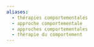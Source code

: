 ```yaml
---
aliases:
  - thérapies comportementales
  - approche comportementale
  - approches comportementales
  - thérapie du comportement
---
```

